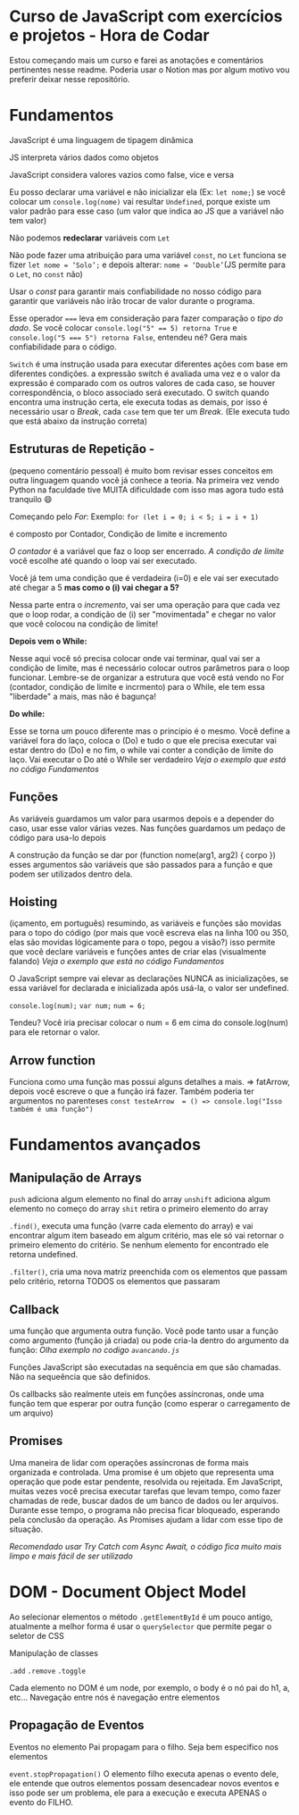 # Curso de JavaScript com exercícios e projetos - Hora de Codar


Estou começando mais um curso e farei as anotações e comentários pertinentes nesse readme. Poderia usar o Notion mas por algum motivo vou preferir deixar nesse repositório.

# Fundamentos
JavaScript é uma linguagem de tipagem dinâmica

JS interpreta vários dados como objetos

JavaScript considera valores vazios como false, vice e versa

Eu posso declarar uma variável e não inicializar ela (Ex: `let nome;`) se você colocar um `console.log(nome)` vai resultar `Undefined`, porque existe um valor padrão para esse caso (um valor que indica ao JS que a variável não tem valor)

Não podemos **redeclarar** variáveis com `Let`

Não pode fazer uma atribuição para uma variável `const`, no `Let` funciona se fizer `let nome = ‘Solo’;` e depois alterar: `nome = ‘Double’`(JS permite para o `Let`, no `const` não)

Usar o *const* para garantir mais confiabilidade no nosso código para garantir que variáveis não irão trocar de valor durante o programa.

Esse operador `===` leva em consideração para fazer comparação o *tipo do dado*. Se você colocar `console.log("5" == 5) retorna True` e `console.log("5 === 5") retorna False`, entendeu né? Gera mais confiabilidade para o código.

`Switch` é uma instrução usada para executar diferentes ações com base em diferentes condições. a expressão switch é avaliada uma vez e o valor da expressão é comparado com os outros valores de cada caso, se houver correspondência, o bloco associado será executado. O switch quando encontra uma instrução certa, ele executa todas as demais, por isso é necessário usar o *Break*, cada `case` tem que ter um *Break*. (Ele executa tudo que está abaixo da instrução correta)

## Estruturas de Repetição -
(pequeno comentário pessoal) é muito bom revisar esses conceitos em outra linguagem quando você já conhece a teoria. Na primeira vez vendo Python na faculdade tive MUITA dificuldade com isso mas agora tudo está tranquilo 😄

Começando pelo *For*:
    Exemplo: `for (let i = 0; i < 5; i = i + 1)`

é composto por Contador, Condição de limite e incremento

*O contador* é a variável que faz o loop ser encerrado. 
*A condição de limite* você escolhe até quando o loop vai ser executado.
        
Você já tem uma condição que é verdadeira (i=0) e ele vai ser executado até chegar a 5 **mas como o (i) vai chegar a 5?**

Nessa parte entra o *incremento*, vai ser uma operação para que cada vez que o loop rodar, a condição de (i) ser "movimentada" e chegar no valor que você colocou na condição de limite!

**Depois vem o While:**

Nesse aqui você só precisa colocar onde vai terminar, qual vai ser a condição de limite, mas é necessário colocar outros parâmetros para o loop funcionar. Lembre-se de organizar a estrutura que você está vendo no For (contador, condição de limite e incrmento) para o While, ele tem essa "liberdade" a mais, mas não é bagunça!

**Do while:**

Esse se torna um pouco diferente mas o principio é o mesmo. Você define a variável fora do laço, coloca o (Do) e tudo o que ele precisa executar vai estar dentro do (Do) e no fim, o while vai conter a condição de limite do laço. Vai executar o Do até o While ser verdadeiro *Veja o exemplo que está no código Fundamentos*

## Funções
As variáveis guardamos um valor para usarmos depois e a depender do caso, usar esse valor várias vezes. Nas funções guardamos um pedaço de código para usa-lo depois

A construção da função se dar por (function nome(arg1, arg2) { corpo }) esses argumentos são variáveis que são passados para a função e que podem ser utilizados dentro dela. 

## Hoisting
(içamento, em português) resumindo, as variáveis e funções são movidas para o topo do código (por mais que você escreva elas na linha 100 ou 350, elas são movidas lógicamente para o topo, pegou a visão?) isso permite que você declare variáveis e funções antes de criar elas (visualmente falando) *Veja o exemplo que está no código Fundamentos*

O JavaScript sempre vai elevar as declarações NUNCA as inicializações, se essa variável for declarada e inicializada após usá-la, o valor ser undefined. 

`console.log(num);`
`var num;`
`num = 6;`

Tendeu?
Você iria precisar colocar o num = 6 em cima do console.log(num) para ele retornar o valor.

## Arrow function
Funciona como uma função mas possui alguns detalhes a mais.
=> fatArrow, depois você escreve o que a função irá fazer. Também poderia ter argumentos no parenteses
`const testeArrow  = () => console.log("Isso também é uma função")`


# Fundamentos avançados

## Manipulação de Arrays
`push` adiciona algum elemento no final do array
`unshift` adiciona algum elemento no começo do array
`shit` retira o primeiro elemento do array

`.find()`, executa uma função (varre cada elemento do array) e vai encontrar algum item baseado em algum critério, mas ele só vai retornar o primeiro elemento do critério. Se nenhum elemento for encontrado ele retorna undefined.

`.filter()`, cria uma nova matriz preenchida com os elementos que passam pelo critério, retorna TODOS os elementos que passaram

## Callback
uma função que argumenta outra função. Você pode tanto usar a função como argumento (função já criada) ou pode cria-la dentro do argumento da função: *Olha exemplo no codigo `avancando.js`*

Funções JavaScript são executadas na sequência em que são chamadas. Não na sequeência que são definidos.

Os callbacks são realmente uteis em funções assíncronas, onde uma função tem que esperar por outra função (como esperar o carregamento de um arquivo)

## Promises 
Uma maneira de lidar com operações assíncronas de forma mais organizada e controlada. Uma promise é um objeto que representa uma operação que pode estar pendente, resolvida ou rejeitada. Em JavaScript, muitas vezes você precisa executar tarefas que levam tempo, como fazer chamadas de rede, buscar dados de um banco de dados ou ler arquivos. Durante esse tempo, o programa não precisa ficar bloqueado, esperando pela conclusão da operação. As Promises ajudam a lidar com esse tipo de situação. 

*Recomendado usar Try Catch com Async Await, o código fica muito mais limpo e mais fácil de ser utilizado*

# DOM - Document Object Model

Ao selecionar elementos o método `.getElementById` é um pouco antigo, atualmente a melhor forma é usar o `querySelector` que permite pegar o seletor de CSS

Manipulação de classes

`.add` 
`.remove`
`.toggle`

Cada elemento no DOM é um node, por exemplo, o body é o nó pai do h1, a, etc... Navegação entre nós é navegação entre elementos

## Propagação de Eventos
Eventos no elemento Pai propagam para o filho. Seja bem especifico nos elementos

`event.stopPropagation()` O elemento filho executa apenas o evento dele, ele entende que outros elementos possam desencadear novos eventos e isso pode ser um problema, ele para a execução e executa APENAS o evento do FILHO.